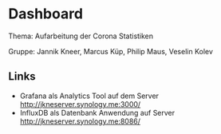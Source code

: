 # Dashboard

Thema: Aufarbeitung der Corona Statistiken

Gruppe: Jannik Kneer, Marcus Küp, Philip Maus, Veselin Kolev

## Links

- Grafana als Analytics Tool auf dem Server http://jkneserver.synology.me:3000/
- InfluxDB als Datenbank Anwendung auf Server http://jkneserver.synology.me:8086/
